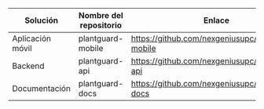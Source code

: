 | Solución         | Nombre del repositorio | Enlace                                              |
| ---------------- | ---------------------- | --------------------------------------------------- |
| Aplicación móvil | plantguard-mobile      | <https://github.com/nexgeniusupc/plantguard-mobile> |
| Backend          | plantguard-api         | <https://github.com/nexgeniusupc/plantguard-api>    |
| Documentación    | plantguard-docs        | <https://github.com/nexgeniusupc/plantguard-docs>   |
